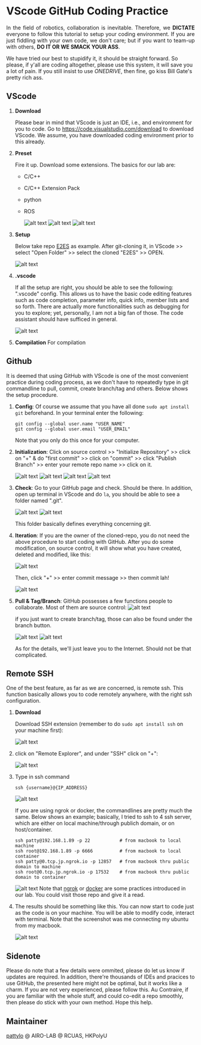 # VScode GitHub Coding Practice
<p align="justify">In the field of robotics, collaboration is inevitable. Therefore, we  <b>DICTATE</b> everyone to follow this tutorial to setup your coding environment. If you are just fiddling with your own code, we don't care; but if you want to team-up with others, <b>DO IT OR WE SMACK YOUR ASS</b>.

We have tried our best to stupidify it, it should be straight forward. So please, if y'all are coding altogether, please use this system, it will save you a lot of pain. If you still insist to use <I>ONEDRIVE</I>, then fine, go kiss Bill Gate's pretty rich ass.</p>

## VScode
1. **Download**
   
   Please bear in mind that VScode is just an IDE, i.e., and environment for you to code.
   Go to https://code.visualstudio.com/download to download VScode.
   We assume, you have downloaded coding environment prior to this already.
2. **Preset**
   
   Fire it up. Download some extensions. The basics for our lab are:
   - C/C++
   - C/C++ Extension Pack
   - python
   - ROS
  
      ![alt text](media/cpp_exten.jpg) 
      ![alt text](media/ros_exten.jpg)
      ![alt text](media/pyt_exten.jpg)

3. **Setup**
   
   Below take repo [E2ES](https://github.com/HKPolyU-UAV/E2ES) as example. After git-cloning it, in VScode >> select "Open Folder" >> select the cloned "E2ES" >> OPEN.
   
      ![alt text](media/vscode_select_file.jpg)

4. **.vscode**
   
   If all the setup are right, you should be able to see the following:
    ".vscode" config. This allows us to have the basic code editing features such as code completion, parameter info, quick info, member lists and so forth. There are actually more functionalities such as debugging for you to explore; yet, personally, I am not a big fan of those. The code assistant should have sufficed in general. 
        
    ![alt text](media/vscode_config.jpg)

5. **Compilation**
   For compilation

## Github
   It is deemed that using GitHub with VScode is one of the most convenient practice during coding process, as we don't have to repeatedly type in git commandline to pull, commit, create branch/tag and others. Below shows the setup procedure.

1. **Config**: Of course we assume that you have all done ```sudo apt install git``` beforehand. In your terminal enter the following:
      ```
      git config --global user.name "USER_NAME"
      git config --global user.email "USER_EMAIL"
      ```
      Note that you only do this once for your computer.
2. **Initialization**: Click on source control >> "Initialize Repository" >> click on "+" & do "first commit" >> click on "commit" >> click "Publish Branch" >> enter your remote repo name >> click on it.
     
     ![alt text](media/git_init.jpg)
     ![alt text](media/git_fc.jpg)
     ![alt text](media/git_pub.jpg)
     ![alt text](media/git_remote_name.jpg)
3. **Check**: Go to your GitHub page and check. Should be there. In addition, open up terminal in VScode and do ```la```, you should be able to see a folder named ".git".
     
     ![alt text](media/vscode_terminal.jpg)
     ![alt text](media/vscode_dot_git.jpg)
     
     This folder basically defines everything concerning git.
   
4. **Iteration**: If you are the owner of the cloned-repo, you do not need the above procedure to start coding with GitHub. After you do some modification, on source control, it will show what you have created, deleted and modified, like this:
     
     ![alt text](media/git_modify.jpg)

     Then, click "+" >> enter commit message >> then commit lah!

     ![alt text](media/git_commit.jpg)

5. **Pull & Tag/Branch**: GitHub possesses a few functions people to collaborate. Most of them are source control:
     ![alt text](media/git_src_ctrl.jpg)

     if you just want to create branch/tag, those can also be found under the branch button.

     ![alt text](media/vscode_branch_button.jpg)
     ![alt text](media/vscode_branch.jpg)

     As for the details, we'll just leave you to the Internet. Should not be that complicated.

## Remote SSH
One of the best feature, as far as we are concerned, is remote ssh. This function basically allows you to code remotely anywhere, with the right ssh configuration.

1. **Download**
   
   Download SSH extension (remember to do ```sudo apt install ssh``` on your machine first):

   ![alt text](media/vscode_ssh.jpg)

2. click on "Remote Explorer", and under "SSH" click on "+":
   
   ![alt text](media/vscode_ssh_connect.jpg)

3. Type in ssh command
   
   ```
   ssh {username}@{IP_ADDRESS}
   ```
   ![alt text](media/vscode_ssh_command.jpg)

   If you are using ngrok or docker, the commandlines are pretty much the same. Below shows an example; basically, I tried to ssh to 4 ssh server, which are either on local machine/through publich domain, or on host/container.
   
   ```
   ssh patty@192.168.1.89 -p 22           # from macbook to local machine
   ssh root@192.168.1.89 -p 6666          # from macbook to local container
   ssh patty@0.tcp.jp.ngrok.io -p 12857   # from macbook thru public domain to machine
   ssh root@0.tcp.jp.ngrok.io -p 17532    # from macbook thru public domain to container
   ```

   ![alt text](media/ssh_tricks.jpg)
   Note that [ngrok](https://github.com/HKPolyU-UAV/useful_tools/blob/main/remote/Remote.md) or [docker](https://github.com/HKPolyU-UAV/docker_practice) are some practices introduced in our lab. You could visit those repo and give it a read.
4. The results should be something like this. You can now start to code just as the code is on your machine. You will be able to modify code, interact with terminal. Note that the screenshot was me connecting my ubuntu from my macbook.
   
   ![alt text](media/vscode_ssh_result.jpg)

## Sidenote
Please do note that a few details were ommited, please do let us know if updates are required. In addition, there're thousands of IDEs and pracices to use GitHub, the presented here might not be optimal, but it works like a charm. If you are not very experienced, please follow this. Au Contraire, if you are familiar with the whole stuff, and could co-edit a repo smoothly, then please do stick with your own method. Hope this help.

## Maintainer
[pattylo](https://github.com/pattylo) @ AIRO-LAB @ RCUAS, HKPolyU


  